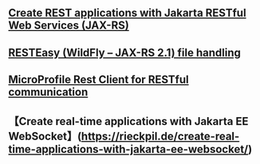 ##



## [Create REST applications with Jakarta RESTful Web Services (JAX-RS)](https://rieckpil.de/whatis-jakarta-restful-web-services-jax-rs/)<br>
## [RESTEasy (WildFly – JAX-RS 2.1) file handling](https://rieckpil.de/howto-resteasy-wildfly-jax-rs-2-1-file-up-and-downloading/)<br>

## [MicroProfile Rest Client for RESTful communication](https://rieckpil.de/howto-microprofile-rest-client-for-restful-communication/)<br>

## 【Create real-time applications with Jakarta EE WebSocket】(https://rieckpil.de/create-real-time-applications-with-jakarta-ee-websocket/)<br>
